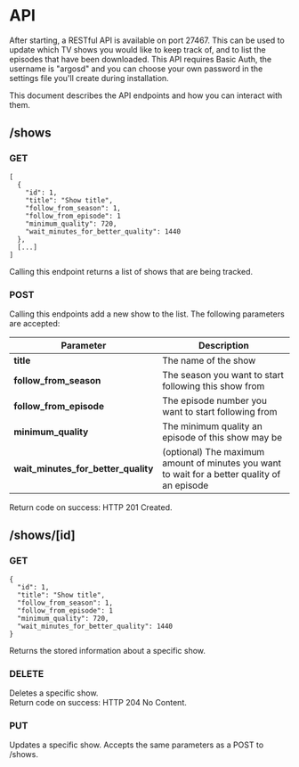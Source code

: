 # API
After starting, a RESTful API is available on port 27467.
This can be used to update which TV shows you would like to keep track of,
and to list the episodes that have been downloaded.
This API requires Basic Auth, the username is "argosd" and you can
choose your own password in the settings file you'll create during installation.

This document describes the API endpoints and how you can interact with them.

## /shows
### GET
```
[
  {
    "id": 1,
    "title": "Show title",
    "follow_from_season": 1,
    "follow_from_episode": 1
    "minimum_quality": 720,
    "wait_minutes_for_better_quality": 1440
  },
  [...]
]
```
Calling this endpoint returns a list of shows that are being tracked.

### POST
Calling this endpoints add a new show to the list.
The following parameters are accepted:

Parameter | Description
--------- | -----------
**title** | The name of the show
**follow_from_season** | The season you want to start following this show from
**follow_from_episode** | The episode number you want to start following from  
**minimum_quality** | The minimum quality an episode of this show may be  
**wait_minutes_for_better_quality** | (optional) The maximum amount of minutes you want to wait for a better quality of an episode

Return code on success: HTTP 201 Created.

## /shows/[id]
### GET
```
{
  "id": 1,
  "title": "Show title",
  "follow_from_season": 1,
  "follow_from_episode": 1
  "minimum_quality": 720,
  "wait_minutes_for_better_quality": 1440
}
```
Returns the stored information about a specific show.

### DELETE
Deletes a specific show.  
Return code on success: HTTP 204 No Content.

### PUT
Updates a specific show. Accepts the same parameters as a POST to /shows.
